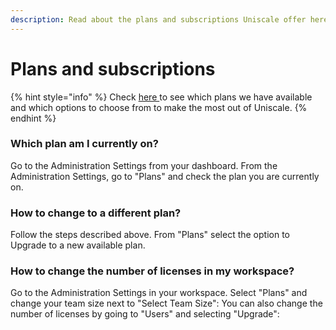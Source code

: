 ```yaml
---
description: Read about the plans and subscriptions Uniscale offer here.
---
```


# Plans and subscriptions

{% hint style="info" %}
Check [here ](https://www.uniscale.com/pricing)to see which plans we have available and which options to choose from to make the most out of Uniscale.
{% endhint %}

###

### Which plan am I currently on?

Go to the Administration Settings from your dashboard. From the Administration Settings, go to "Plans" and check the plan you are currently on.



### How to change to a different plan?

Follow the steps described above. From "Plans" select the option to Upgrade to a new available plan.



### How to change the number of licenses in my workspace?

Go to the Administration Settings in your workspace. Select "Plans" and change your team size next to "Select Team Size": You can also change the number of licenses by going to "Users" and selecting "Upgrade":

